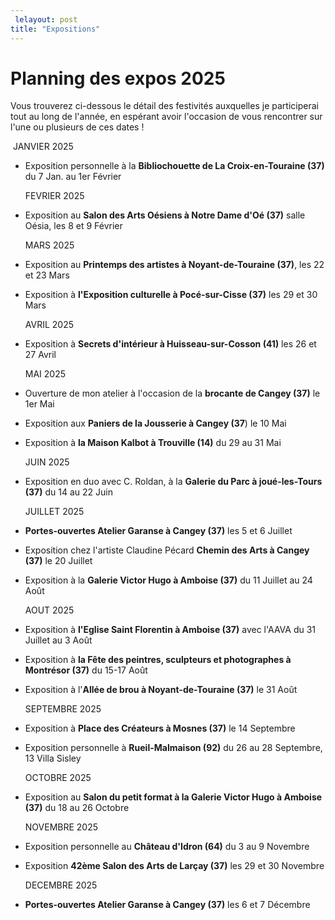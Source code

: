 ```yaml
---
 lelayout: post
title: "Expositions"
---
```

# Planning des expos 2025

 Vous trouverez ci-dessous le détail des festivités auxquelles je participerai tout au long de l'année, en espérant avoir l'occasion de vous rencontrer sur l'une ou plusieurs de ces dates !





​	   JANVIER 2025

- Exposition personnelle à la **Bibliochouette de La Croix-en-Touraine (37)**  du 7 Jan. au 1er Février 

  

  

  FEVRIER 2025

- Exposition au **Salon des Arts Oésiens à Notre Dame d'Oé (37)** salle Oésia, les 8 et 9 Février 

  

  

  MARS 2025

- Exposition au **Printemps des artistes à Noyant-de-Touraine (37)**, les 22 et 23 Mars 

- Exposition à  **l'Exposition culturelle à Pocé-sur-Cisse  (37)** les 29 et 30 Mars 

  

  

  AVRIL 2025

- Exposition à **Secrets d'intérieur à Huisseau-sur-Cosson (41)** les 26 et 27 Avril 

  

  

  MAI 2025

- Ouverture de mon atelier à l'occasion de la **brocante de Cangey (37)** le 1er Mai 

- Exposition aux **Paniers de la Jousserie à Cangey (37**) le 10 Mai

- Exposition à **la Maison Kalbot à Trouville (14)** du 29 au 31 Mai 

  

  

  JUIN 2025

- Exposition en duo avec C. Roldan, à la **Galerie du Parc à joué-les-Tours (37)** du 14 au 22 Juin 

  

  

  JUILLET 2025

- **Portes-ouvertes Atelier Garanse à Cangey (37)** les 5 et 6 Juillet 

- Exposition chez l'artiste Claudine Pécard **Chemin des Arts à Cangey (37)** le 20 Juillet

- Exposition à la **Galerie Victor Hugo à Amboise (37)** du 11 Juillet au 24 Août 

  

  

  AOUT 2025

- Exposition à **l'Eglise Saint Florentin à Amboise (37)** avec l'AAVA du 31 Juillet au 3 Août 

- Exposition à **la Fête des peintres, sculpteurs et photographes à Montrésor (37)**  du 15-17 Août 

- Exposition à l'**Allée de brou à Noyant-de-Touraine (37)** le 31 Août 

  

  

  SEPTEMBRE 2025

- Exposition à **Place des Créateurs à Mosnes (37)**  le 14 Septembre 

- Exposition personnelle à **Rueil-Malmaison (92)** du 26 au 28 Septembre, 13 Villa Sisley

  

  

  OCTOBRE 2025

- Exposition au **Salon du petit format à la Galerie Victor Hugo à Amboise (37)** du 18 au 26 Octobre 

  

  

  NOVEMBRE 2025

- Exposition personnelle au **Château d'Idron (64)** du 3 au 9 Novembre

- Exposition **42ème Salon des Arts de Larçay (37)** les 29 et 30 Novembre 

  

  

  DECEMBRE 2025

- **Portes-ouvertes Atelier Garanse à Cangey (37)**  les 6 et 7 Décembre 

  

  

  

  